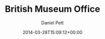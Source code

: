 ---
title: British Museum Office
description: A photograph from my office at the British Museum
date: 2014-03-28T15:09:12+00:00
last_modified_at: 2014-03-28T15:09:12+00:00
author: Daniel Pett
slug: /photographs/british-museum-office/
featuredImg: ../images/2014/03/IMG_20140328_150912.jpg
featuredImgAlt: View from my office at the British Museum
section: image
tags:
  - british museum
  - london
  - office
  - work
  - museum
geo_lat: 51.519413
geo_lon: -0.126957
---